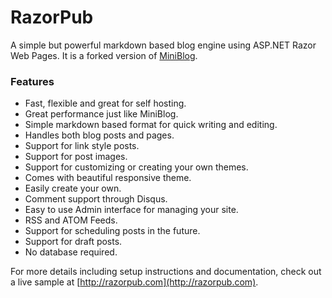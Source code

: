 # RazorPub

A simple but powerful markdown based blog engine using ASP.NET Razor Web Pages. It is a forked version of [MiniBlog](https://github.com/madskristensen/miniblog).

### Features

* Fast, flexible and great for self hosting.
* Great performance just like MiniBlog.
* Simple markdown based format for quick writing and editing.
* Handles both blog posts and pages.
* Support for link style posts.
* Support for post images.
* Support for customizing or creating your own themes.
 * Comes with beautiful responsive theme.
 * Easily create your own.
* Comment support through Disqus.
* Easy to use Admin interface for managing your site.
* RSS and ATOM Feeds.
* Support for scheduling posts in the future.
* Support for draft posts.
* No database required.

For more details including setup instructions and documentation, check out a live sample at [http://razorpub.com](http://razorpub.com).